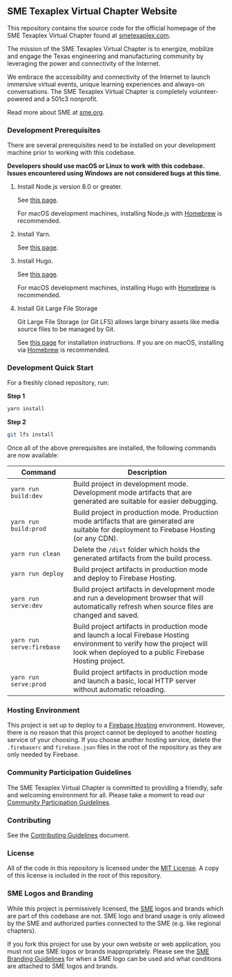 ## SME Texaplex Virtual Chapter Website

This repository contains the source code for the official homepage of the SME
Texaplex Virtual Chapter found at [smetexaplex.com](https://www.smetexaplex.com).

The mission of the SME Texaplex Virtual Chapter is to energize, mobilize and engage the
Texas engineering and manufacturing community by leveraging the power and connectivity
of the Internet.

We embrace the accessibility and connectivity of the Internet to launch immersive
virtual events, unique learning experiences and always-on conversations. The SME
Texaplex Virtual Chapter is completely volunteer-powered and a 501c3 nonprofit.

Read more about SME at [sme.org](http://www.sme.org/).

### Development Prerequisites

There are several prerequisites need to be installed on your development
machine prior to working with this codebase.

**Developers should use macOS or Linux to work with this codebase. Issues
encountered using Windows are not considered bugs at this time.**

1.  Install Node.js version 8.0 or greater.

    See [this page](https://nodejs.org/en/download/).

    For macOS development machines, installing Node.js with [Homebrew](https://brew.sh/)
    is recommended.

2.  Install Yarn.

    See [this page](https://yarnpkg.com/en/docs/install).

3.  Install Hugo.

    See [this page](https://gohugo.io/getting-started/quick-start/).

    For macOS development machines, installing Hugo with [Homebrew](https://brew.sh/)
    is recommended.

4.  Install Git Large File Storage

    Git Large File Storage (or Git LFS) allows large binary assets like media source files to be managed by Git.

    See [this page](https://git-lfs.github.com/) for installation instructions. If you are on macOS, installing via [Homebrew](https://brew.sh/) is recommended.

### Development Quick Start

For a freshly cloned repository, run:

**Step 1**

```bash
yarn install
```

**Step 2**

```bash
git lfs install
```

Once all of the above prerequisites are installed, the following commands are
now available:

| Command                   | Description                                                                                                                                                                        |
| ------------------------- | ---------------------------------------------------------------------------------------------------------------------------------------------------------------------------------- |
| `yarn run build:dev`      | Build project in development mode. Development mode artifacts that are generated are suitable for easier debugging.                                                                |
| `yarn run build:prod`     | Build project in production mode. Production mode artifacts that are generated are suitable for deployment to Firebase Hosting (or any CDN).                                       |
| `yarn run clean`          | Delete the `/dist` folder which holds the generated artifacts from the build process.                                                                                              |
| `yarn run deploy`         | Build project artifacts in production mode and deploy to Firebase Hosting.                                                                                                         |
| `yarn run serve:dev`      | Build project artifacts in development mode and run a development browser that will automatically refresh when source files are changed and saved.                                 |
| `yarn run serve:firebase` | Build project artifacts in production mode and launch a local Firebase Hosting environment to verify how the project will look when deployed to a public Firebase Hosting project. |
| `yarn run serve:prod`     | Build project artifacts in production mode and launch a basic, local HTTP server without automatic reloading.                                                                      |

### Hosting Environment

This project is set up to deploy to a [Firebase Hosting](https://firebase.google.com/docs/hosting/)
environment. However, there is no reason that this project cannot be deployed to
another hosting service of your choosing. If you choose another hosting service,
delete the `.firebaserc` and `firebase.json` files in the root of the
repository as they are only needed by Firebase.

### Community Participation Guidelines

The SME Texaplex Virtual Chapter is committed to providing a friendly, safe and welcoming
environment for all. Please take a moment to read our
<a href="https://github.com/smevirtual/community-guidelines/blob/master/README.md">Community Participation Guidelines</a>.

### Contributing

See the [Contributing Guidelines](.github/CONTRIBUTING.md) document.

### License

All of the code in this repository is licensed under the [MIT License](https://choosealicense.com/licenses/mit/).
A copy of this license is included in the root of this repository.

### SME Logos and Branding

While this project is permissively licensed, the [SME](http://www.sme.org/) logos
and brands which are part of this codebase are not. SME logo and brand usage
is only allowed by the SME and authorized parties connected to the SME (e.g.
like regional chapters).

If you fork this project for use by your own website or web application, you
must not use SME logos or brands inappropriately. Please see the
[SME Branding Guidelines](http://www.sme.org/sme-logo/) for when a SME logo
can be used and what conditions are attached to SME logos and brands.
